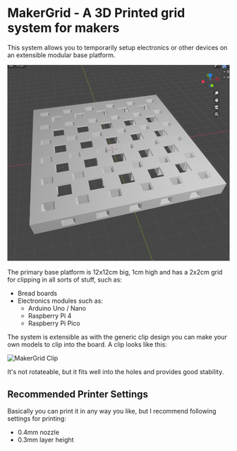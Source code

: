 # MakerGrid - A 3D Printed grid system for makers

This system allows you to temporarily setup electronics or other
devices on an extensible modular base platform.

![MakerGrid 12x12cm base plate with 2x2cm clip grid](res/maker_grid_2cm.png)

The primary base platform
is 12x12cm big, 1cm high and has a 2x2cm grid for clipping in all sorts of stuff,
such as:

- Bread boards
- Electronics modules such as:
  - Arduino Uno / Nano
  - Raspberry Pi 4
  - Raspberry Pi Pico

The system is extensible as with the generic clip design you can make
your own models to clip into the board. A clip looks like this:

![MakerGrid Clip](res/clip_10cmm.png)

It's not rotateable, but it fits well into the holes and provides good
stability.

## Recommended Printer Settings

Basically you can print it in any way you like, but I recommend
following settings for printing:

- 0.4mm nozzle
- 0.3mm layer height
